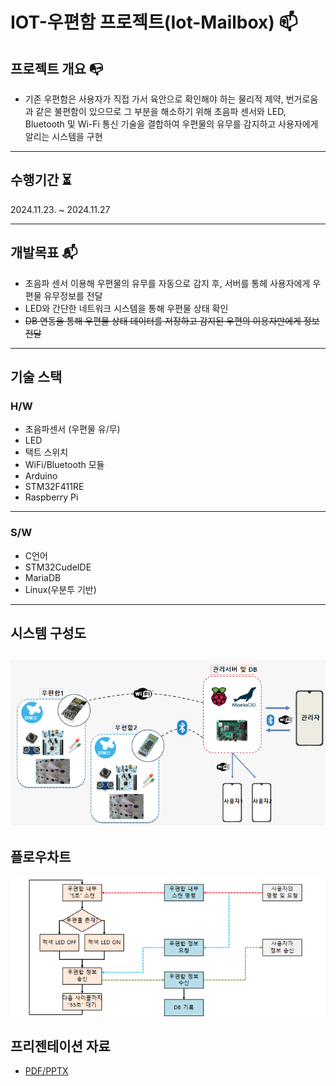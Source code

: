 # IOT-우편함 프로젝트(Iot-Mailbox) :mailbox:

## 프로젝트 개요 :mailbox_with_no_mail:
- 기존 우편함은 사용자가 직접 가서 육안으로 확인해야 하는 물리적 제약, 번거로움과 
같은 불편함이 있으므로 그 부분을 해소하기 위해 초음파 센서와 LED, 
Bluetooth 및 Wi-Fi 통신 기술을 결합하여 우편물의 유무를 감지하고 사용자에게 알리는 시스템을 구현 
---
## 수행기간 :hourglass_flowing_sand:
  2024.11.23. ~ 2024.11.27

---
## 개발목표 :mailbox_with_mail:
- 초음파 센서 이용해 우편물의 유무를 자동으로 감지 후, 서버를 통헤 사용자에게 우편물 유무정보를 전달
- LED와 간단한 네트워크 시스템을 통해 우편물 상태 확인
- ~~DB 연동을 통해 우편물 상태 데이터를 저장하고 감지된 우편의 이용자만에게 정보 전달~~

---
## 기술 스택
  ### H/W
- 초음파센서 (우편물 유/무)
- LED
- 택트 스위치
- WiFi/Bluetooth 모듈
- Arduino
- STM32F411RE
- Raspberry Pi
---
  ### S/W
- C언어
- STM32CudeIDE
- MariaDB
- Linux(우분투 기반)
---
## 시스템 구성도
![Diagram](./images/Configuration%20diagram.png)
---
## 플로우차트
![Flow_chart](./images/flow_chart.png)

## 프리젠테이션 자료
- [PDF/PPTX](https://drive.google.com/drive/folders/1rT0-xPw2Uloa-9_ssn0xoSnl8zNQHqia?usp=sharing)
